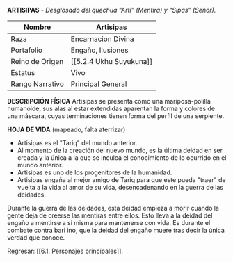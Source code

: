 
**ARTISIPAS** - _Desglosado del quechua “Arti” (Mentira) y “Sipas” (Señor)._ 

| Nombre          | Artisipas               |
| --------------- | ----------------------- |
| Raza            | Encarnacion Divina      |
| Portafolio      | Engaño, Ilusiones       |
| Reino de Origen | [[5.2.4 Ukhu Suyukuna]] |
| Estatus         | Vivo                    |
| Rango Narrativo | Principal General       |
**DESCRIPCIÓN FÍSICA**
Artisipas se presenta como una mariposa-polilla humanoide, sus alas al estar extendidas aparentan la forma y colores de una máscara, cuyas terminaciones tienen forma del perfil de una serpiente.

**HOJA DE VIDA** (mapeado, falta aterrizar)
- Artisipas es el "Tariq" del mundo anterior.
- Al momento de la creación del nuevo mundo, es la última deidad en ser creada y la única a la que se inculca el conocimiento de lo ocurrido en el mundo anterior.
- Artisipas es uno de los progenitores de la humanidad.
- Artisipas engaña al mejor amigo de Tariq para que este pueda "traer" de vuelta a la vida al amor de su vida, desencadenando en la guerra de las deidades.

Durante la guerra de las deidades, esta deidad empieza a morir cuando la gente deja de creerse las mentiras entre ellos. Esto lleva a la deidad del engaño a mentirse a si misma para mantenerse con vida. Es durante el combate contra bari ino, que la deidad del engaño muere tras decir la única verdad que conoce.

Regresar: [[6.1. Personajes principales]].